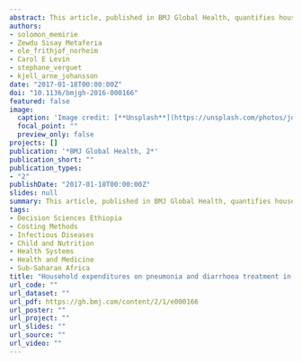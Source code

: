```yaml
---
abstract: This article, published in BMJ Global Health, quantifies household out-of-pocket (OOP) expenditure for treatment of childhood pneumonia and diarrhoea and estimates its impact on poverty for different socioeconomic groups in Ethiopia. The study finds that wealthier and urban households have higher OOP payments, but poorer and rural households are more likely to be impoverished due to medical payments. The present circumstances call for revisiting the existing health financing strategy for high-priority services that place a substantial burden of payment on households at the point of care.
authors:
- solomon_memirie
- Zewdu Sisay Metaferia
- ole_frithjof_norheim
- Carol E Levin
- stephane_verguet
- kjell_arne_johansson
date: "2017-01-18T00:00:00Z"
doi: "10.1136/bmjgh-2016-000166"
featured: false
image:
  caption: 'Image credit: [**Unsplash**](https://unsplash.com/photos/jdD8gXaTZsc)'
  focal_point: ""
  preview_only: false
projects: []
publication: '*BMJ Global Health, 2*'
publication_short: ""
publication_types:
- "2"
publishDate: "2017-01-18T00:00:00Z"
slides: null
summary: This article, published in BMJ Global Health, quantifies household out-of-pocket (OOP) expenditure for treatment of childhood pneumonia and diarrhoea and estimates its impact on poverty for different socioeconomic groups in Ethiopia. The study finds that wealthier and urban households have higher OOP payments, but poorer and rural households are more likely to be impoverished due to medical payments. The present circumstances call for revisiting the existing health financing strategy for high-priority services that place a substantial burden of payment on households at the point of care.
tags:
- Decision Sciences Ethiopia
- Costing Methods
- Infectious Diseases
- Child and Nutrition
- Health Systems
- Health and Medicine
- Sub-Saharan Africa
title: "Household expenditures on pneumonia and diarrhoea treatment in Ethiopia: a facility-based study"
url_code: ""
url_dataset: ""
url_pdf: https://gh.bmj.com/content/2/1/e000166
url_poster: ""
url_project: ""
url_slides: ""
url_source: ""
url_video: ""
---
```



